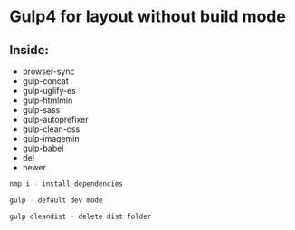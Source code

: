 # Gulp4 for layout without build mode

## Inside:
- browser-sync
- gulp-concat
- gulp-uglify-es
- gulp-htmlmin
- gulp-sass
- gulp-autoprefixer
- gulp-clean-css
- gulp-imagemin
- gulp-babel
- del
- newer

````bash
nmp i - install dependencies
````
````bash
gulp - default dev mode
````
````bash
gulp cleandist - delete dist folder
````
